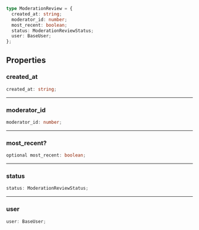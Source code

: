 ```ts
type ModerationReview = {
  created_at: string;
  moderator_id: number;
  most_recent: boolean;
  status: ModerationReviewStatus;
  user: BaseUser;
};
```

## Properties

### created\_at

```ts
created_at: string;
```

***

### moderator\_id

```ts
moderator_id: number;
```

***

### most\_recent?

```ts
optional most_recent: boolean;
```

***

### status

```ts
status: ModerationReviewStatus;
```

***

### user

```ts
user: BaseUser;
```
